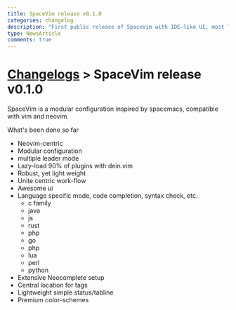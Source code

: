 ```yaml
---
title: SpaceVim release v0.1.0
categories: changelog
description: "First public release of SpaceVim with IDE-like UI, most language support, modular configuration"
type: NewsArticle
comments: true
---
```


# [Changelogs](development#changelog) > SpaceVim release v0.1.0

SpaceVim is a modular configuration inspired by spacemacs, compatible with vim and neovim.

What's been done so far

- Neovim-centric
- Modular configuration
- multiple leader mode
- Lazy-load 90% of plugins with dein.vim
- Robust, yet light weight
- Unite centric work-flow
- Awesome ui
- Language specific mode, code completion, syntax check, etc.
    - c family
    - java
    - js
    - rust
    - php
    - go
    - php
    - lua
    - perl
    - python
- Extensive Neocomplete setup
- Central location for tags
- Lightweight simple status/tabline
- Premium color-schemes

